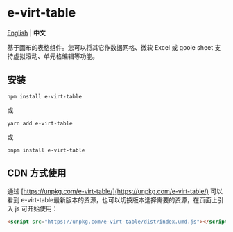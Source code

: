 # e-virt-table

[English](./README.md) | **中文**

基于画布的表格组件。您可以将其它作数据网格、微软 Excel 或 goole sheet 支持虚拟滚动、单元格编辑等功能。

## 安装

```shell [npm]
npm install e-virt-table
```
或
```shell [yarn]
yarn add e-virt-table
```
或
```shell [pnpm]
pnpm install e-virt-table
```

## CDN 方式使用

通过 [https://unpkg.com/e-virt-table/](https://unpkg.com/e-virt-table/) 可以看到 e-virt-table最新版本的资源，也可以切换版本选择需要的资源，在页面上引入 js 可开始使用：

```html
<script src="https://unpkg.com/e-virt-table/dist/index.umd.js"></script>
```